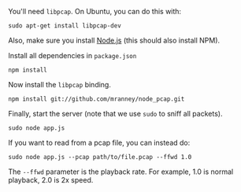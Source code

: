You'll need `libpcap`. On Ubuntu, you can do this with: 

```
sudo apt-get install libpcap-dev
```

Also, make sure you install [Node.js](https://nodejs.org/en/) (this should also install NPM).

Install all dependencies in `package.json`

```
npm install
```
Now install the `libpcap` binding.

```
npm install git://github.com/mranney/node_pcap.git
```

Finally, start the server (note that we use `sudo` to sniff all packets).

```
sudo node app.js
```

If you want to read from a pcap file, you can instead do:

```
sudo node app.js --pcap path/to/file.pcap --ffwd 1.0
```

The `--ffwd` parameter is the playback rate. For example, 1.0 is normal playback, 2.0 is 2x speed.
